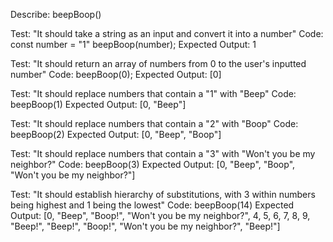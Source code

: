 Describe: beepBoop()

<!-- Test 1 -->
Test: "It should take a string as an input and convert it into a number"
Code:
    const number = "1"
    beepBoop(number);
Expected Output: 1

<!-- Test 2 -->
Test: "It should return an array of numbers from 0 to the user's inputted number"
Code: beepBoop(0);
Expected Output: [0]


<!-- Test 3 -->
Test: "It should replace numbers that contain a "1" with "Beep"
Code: beepBoop(1)
Expected Output: [0, "Beep"]

<!-- Test 4 -->
Test: "It should replace numbers that contain a "2" with "Boop"
Code: beepBoop(2)
Expected Output: [0, "Beep", "Boop"]

<!-- Test 5 -->
Test: "It should replace numbers that contain a "3" with "Won't you be my neighbor?"
Code: beepBoop(3)
Expected Output: [0, "Beep", "Boop", "Won't you be my neighbor?"]

<!-- Test 6 -->
Test: "It should establish hierarchy of substitutions, with 3 within numbers being highest and 1 being the lowest"
Code: beepBoop(14)
Expected Output: [0, "Beep", "Boop!", "Won't you be my neighbor?", 4, 5, 6, 7, 8, 9, "Beep!", "Beep!", "Boop!", "Won't you be my neighbor?", "Beep!"] 